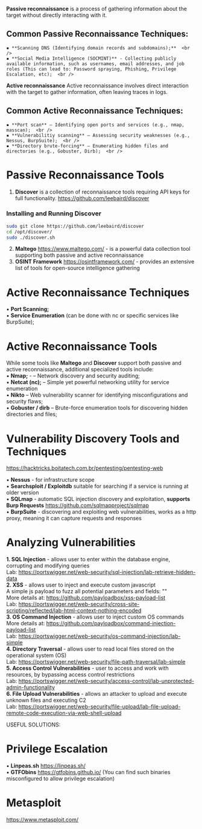 **Passive reconnaissance** is a process of gathering information about the target without directly interacting with it.  <br />
## Common Passive Reconnaissance Techniques:
    ▪ **Scanning DNS (Identifying domain records and subdomains);**  <br />
    ▪ **Social Media Intelligence (SOCMINT)** - Collecting publicly available information, such as usernames, email addresses, and job roles (This can lead to: Password spraying, Phishing, Privilege Escalation, etc);  <br />

**Active reconnaissance** 
Active reconnaissance involves direct interaction with the target to gather information, often leaving traces in logs.  <br />

## Common Active Reconnaissance Techniques:
    ▪ **Port scan** – Identifying open ports and services (e.g., nmap, masscan);  <br />
    ▪ **Vulnerabilitiy scanning** – Assessing security weaknesses (e.g., Nessus, BurpSuite);  <br />
    ▪ **Directory brute-forcing** – Enumerating hidden files and directories (e.g., Gobuster, Dirb);  <br />

# Passive Reconnaissance Tools

1. **Discover** is a collection of reconnaissance tools requiring API keys for full functionality.
https://github.com/leebaird/discover

### Installing and Running Discover

```sh
sudo git clone https://github.com/leebaird/discover
cd /opt/discover/
sudo ./discover.sh
```

2. **Maltego** https://www.maltego.com/ - is a powerful data collection tool supporting both passive and active reconnaissance  <br />
3. **OSINT Framework** https://osintframework.com/ - provides an extensive list of tools for open-source intelligence gathering <br />


# Active Reconnaissance Techniques 
▪ **Port Scanning;**  <br />
▪ **Service Enumeration** (can be done with nc or specific services like BurpSuite);  <br />


# Active Reconnaissance Tools
While some tools like **Maltego** and **Discover** support both passive and active reconnaissance, additional specialized tools include: <br />
▪ **Nmap;**  - – Network discovery and security auditing; <br />
▪ **Netcat (nc);** – Simple yet powerful networking utility for service enumeration <br />
▪ **Nikto** – Web vulnerability scanner for identifying misconfigurations and security flaws;  <br />
▪ **Gobuster / dirb** – Brute-force enumeration tools for discovering hidden directories and files;  <br />


# Vulnerability Discovery Tools and Techniques 

https://hacktricks.boitatech.com.br/pentesting/pentesting-web 

 ▪ **Nessus** - for infrastructure scope  <br />
 ▪ **Searchsploit / Exploitdb** suitable for searching if a service is running at older version  <br />
 ▪ **SQLmap** - automatic SQL injection discovery and exploitation, **supports Burp Requests** https://github.com/sqlmapproject/sqlmap  <br /> 
 ▪ **BurpSuite** - discovering and exploiting web vulnerabilities, works as a http proxy, meaning it can capture requests and responses  <br />


# Analyzing Vulnerabilities

**1. SQL Injection**  - allows user to enter within the database engine, corrupting and modifying queries  <br />
    Lab: https://portswigger.net/web-security/sql-injection/lab-retrieve-hidden-data   <br />
**2. XSS**  - allows user to inject and execute custom javascript  <br />
    A simple js payload to fuzz all potential parameters and fields: "<script>alert(‘1’);</script>"  <br /> 
    More details at: https://github.com/payloadbox/xss-payload-list <br /> 
    Lab: https://portswigger.net/web-security/cross-site-scripting/reflected/lab-html-context-nothing-encoded  <br />
**3. OS Command Injection** - allows user to inject custom OS commands  <br />
    More details at: https://github.com/payloadbox/command-injection-payload-list  <br />
    Lab: https://portswigger.net/web-security/os-command-injection/lab-simple  <br />
**4. Directory Traversal**  - allows user to read local files stored on the operational system (OS)  <br />
    Lab: https://portswigger.net/web-security/file-path-traversal/lab-simple   <br />
**5.  Access Control Vulnerabilities** - user to access and work with resources, by bypassing access control restrictions  <br />
    Lab: https://portswigger.net/web-security/access-control/lab-unprotected-admin-functionality   <br />
**6. File Upload Vulnerabilities** - allows an attacker to upload and execute unknown files and executing C2  <br />
    Lab: https://portswigger.net/web-security/file-upload/lab-file-upload-remote-code-execution-via-web-shell-upload  <br />


USEFUL SOLUTIONS:


# Privilege Escalation

▪ **Linpeas.sh** https://linpeas.sh/  <br />
▪ **GTFObins** https://gtfobins.github.io/  (You can find such binaries misconfigured to allow privilege escalation)  <br />

# Metasploit

https://www.metasploit.com/ 